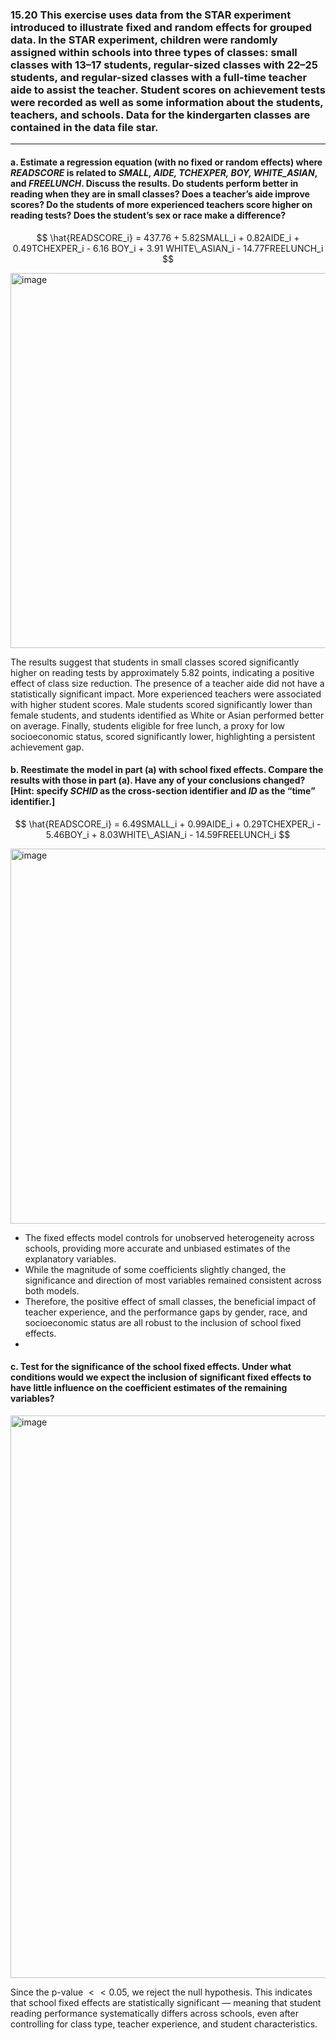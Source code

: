 ### 15.20 This exercise uses data from the STAR experiment introduced to illustrate fixed and random effects for grouped data. In the STAR experiment, children were randomly assigned within schools into three types of classes: small classes with 13–17 students, regular-sized classes with 22–25 students, and regular-sized classes with a full-time teacher aide to assist the teacher. Student scores on achievement tests were recorded as well as some information about the students, teachers, and schools. Data for the kindergarten classes are contained in the data file star.
---
#### a. Estimate a regression equation (with no fixed or random effects) where *READSCORE* is related to *SMALL, AIDE, TCHEXPER, BOY, WHITE_ASIAN*, and *FREELUNCH*. Discuss the results. Do students perform better in reading when they are in small classes? Does a teacher’s aide improve scores? Do the students of more experienced teachers score higher on reading tests? Does the student’s sex or race make a difference?

$$
\hat{READSCORE_i} = 437.76 + 5.82SMALL_i + 0.82AIDE_i + 0.49TCHEXPER_i - 6.16 BOY_i + 3.91 WHITE\_ASIAN_i - 14.77FREELUNCH_i
$$

<img width="600" alt="image" src="https://github.com/user-attachments/assets/26867214-7e67-40fa-801b-42e201cd4aaf" />

The results suggest that students in small classes scored significantly higher on reading tests by approximately 5.82 points, indicating a positive effect of class size reduction. The presence of a teacher aide did not have a statistically significant impact. More experienced teachers were associated with higher student scores. Male students scored significantly lower than female students, and students identified as White or Asian performed better on average. Finally, students eligible for free lunch, a proxy for low socioeconomic status, scored significantly lower, highlighting a persistent achievement gap.

#### b. Reestimate the model in part (a) with school fixed effects. Compare the results with those in part (a). Have any of your conclusions changed? [Hint: specify *SCHID* as the cross-section identifier and *ID* as the “time” identifier.]

$$
\hat{READSCORE_i} = 6.49SMALL_i + 0.99AIDE_i + 0.29TCHEXPER_i - 5.46BOY_i + 8.03WHITE\_ASIAN_i - 14.59FREELUNCH_i
$$

<img width="600" alt="image" src="https://github.com/user-attachments/assets/9828c764-cbb0-484c-b423-03fc5dc0d1a8" />

- The fixed effects model controls for unobserved heterogeneity across schools, providing more accurate and unbiased estimates of the explanatory variables.
- While the magnitude of some coefficients slightly changed, the significance and direction of most variables remained consistent across both models.
- Therefore, the positive effect of small classes, the beneficial impact of teacher experience, and the performance gaps by gender, race, and socioeconomic status are all robust to the inclusion of school fixed effects.
- 
#### c. Test for the significance of the school fixed effects. Under what conditions would we expect the inclusion of significant fixed effects to have little influence on the coefficient estimates of the remaining variables?

<img width="900" alt="image" src="https://github.com/user-attachments/assets/712ab9fb-c389-4fc8-9f0a-ef52463266ad" />

Since the p-value $<<0.05$, we reject the null hypothesis. This indicates that school fixed effects are statistically significant — meaning that student reading performance systematically differs across schools, even after controlling for class type, teacher experience, and student characteristics.

